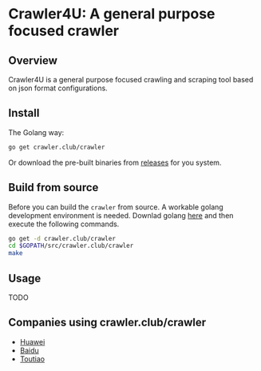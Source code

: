 # Crawler4U: A general purpose focused crawler

## Overview
Crawler4U is a general purpose focused crawling and scraping tool based on json format configurations.

## Install
The Golang way:
```sh
go get crawler.club/crawler
```
Or download the pre-built binaries from [releases](https://github.com/crawlerclub/crawler/releases) for you system.

## Build from source
Before you can build the `crawler` from source. A workable golang development environment is needed. Downlad golang [here](https://golang.org/dl/) and then execute the following commands.

```sh
go get -d crawler.club/crawler
cd $GOPATH/src/crawler.club/crawler
make
```

## Usage
TODO

## Companies using crawler.club/crawler
* [Huawei](https://www.huawei.com/)
* [Baidu](https://www.baidu.com)
* [Toutiao](https://www.toutiao.com/)
